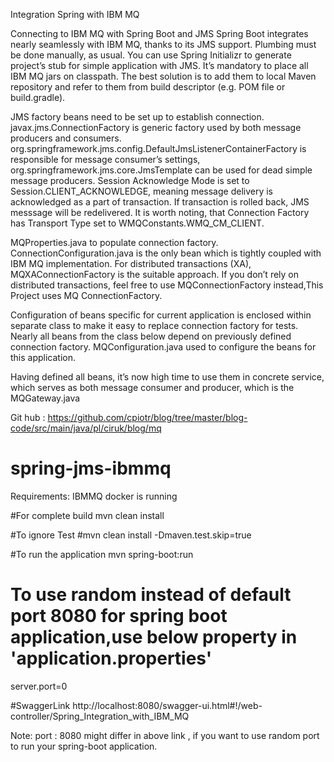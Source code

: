 Integration Spring with IBM MQ

Connecting to IBM MQ with Spring Boot and JMS
Spring Boot integrates nearly seamlessly with IBM MQ, thanks to its JMS support. Plumbing must be done manually, as usual.
You can use Spring Initializr to generate project’s stub for simple application with JMS.
It’s mandatory to place all IBM MQ jars on classpath. The best solution is to add them to local Maven repository and refer to them from build descriptor (e.g. POM file or build.gradle).

JMS factory beans need to be set up to establish connection. 
javax.jms.ConnectionFactory is generic factory used by both message producers and consumers. 
org.springframework.jms.config.DefaultJmsListenerContainerFactory is responsible for message consumer’s settings,
org.springframework.jms.core.JmsTemplate can be used for dead simple message producers.
Session Acknowledge Mode is set to Session.CLIENT_ACKNOWLEDGE, meaning message delivery is acknowledged as a part of transaction. If transaction is rolled back, JMS messsage will be redelivered.
It is worth noting, that Connection Factory has Transport Type set to WMQConstants.WMQ_CM_CLIENT.

MQProperties.java to populate connection factory.
ConnectionConfiguration.java is the only bean which is tightly coupled with IBM MQ implementation.
For distributed transactions (XA), MQXAConnectionFactory  is the suitable approach.
If you don’t rely on distributed transactions, feel free to use MQConnectionFactory instead,This Project uses MQ ConnectionFactory.

Configuration of beans specific for current application is enclosed within separate class to make it easy to replace connection factory for tests. 
Nearly all beans from the class below depend on previously defined connection factory.
MQConfiguration.java used to configure the beans for this application.

Having defined all beans, it’s now high time to use them in concrete service, 
which serves as both message consumer and producer, which is the MQGateway.java

Git hub : https://github.com/cpiotr/blog/tree/master/blog-code/src/main/java/pl/ciruk/blog/mq
# spring-jms-ibmmq

Requirements:
IBMMQ docker is running 


#For complete build
mvn clean install 

#To ignore Test
#mvn clean install -Dmaven.test.skip=true

#To run the application
mvn spring-boot:run

# To use random instead of default port 8080 for spring boot application,use below property in 'application.properties'
server.port=0


#SwaggerLink
http://localhost:8080/swagger-ui.html#!/web-controller/Spring_Integration_with_IBM_MQ

Note: port : 8080 might differ in above link , if you want to use random port to run your spring-boot application.
